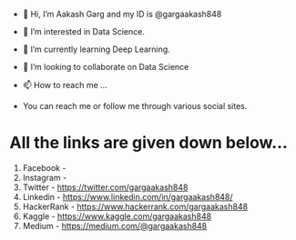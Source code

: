 - 👋 Hi, I’m Aakash Garg and my ID is @gargaakash848
- 👀 I’m interested in Data Science.
- 🌱 I’m currently learning Deep Learning.
- 💞️ I’m looking to collaborate on Data Science
- 📫 How to reach me ...

- You can reach me or follow me through various social sites. 

# All the links are given down below...

1. Facebook - 
2. Instagram - 
3. Twitter - https://twitter.com/gargaakash848
4. Linkedin - https://www.linkedin.com/in/gargaakash848/
5. HackerRank - https://www.hackerrank.com/gargaakash848
6. Kaggle - https://www.kaggle.com/gargaakash848
7. Medium - https://medium.com/@gargaakash848



<!---
gargaakash848/gargaakash848 is a ✨ special ✨ repository because its `README.md` (this file) appears on your GitHub profile.
You can click the Preview link to take a look at your changes.
--->
